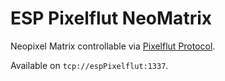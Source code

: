 # ESP Pixelflut NeoMatrix

Neopixel Matrix controllable via [Pixelflut Protocol](https://github.com/defnull/pixelflut).

Available on `tcp://espPixelflut:1337`.
